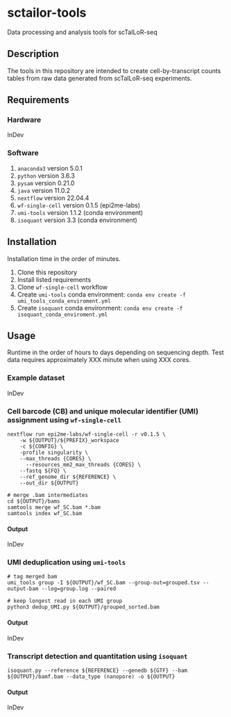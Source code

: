 # sctailor-tools
Data processing and analysis tools for scTaILoR-seq

## Description
The tools in this repository are intended to create cell-by-transcript counts tables from raw data generated from scTaILoR-seq experiments.

## Requirements
### Hardware
InDev

### Software
1) `anaconda3` version 5.0.1
2) `python` version 3.6.3
3) `pysam` version 0.21.0
4) `java` version 11.0.2
5) `nextflow` version 22.04.4
8) `wf-single-cell` version 0.1.5 (epi2me-labs)
9) `umi-tools` version 1.1.2 (conda environment)
10) `isoquant` version 3.3 (conda environment)

## Installation
Installation time in the order of minutes.

1) Clone this repository
2) Install listed requirements
3) Clone `wf-single-cell` workflow
4) Create `umi-tools` conda environment: `conda env create -f umi_tools_conda_enviroment.yml`
5) Create `isoquant` conda environment: `conda env create -f isoquant_conda_enviroment.yml`

## Usage
Runtime in the order of hours to days depending on sequencing depth. Test data requires approximately XXX minute when using XXX cores. 

### Example dataset
InDev

### Cell barcode (CB) and unique molecular identifier (UMI) assignment using `wf-single-cell`
```
nextflow run epi2me-labs/wf-single-cell -r v0.1.5 \
    -w ${OUTPUT}/${PREFIX}_workspace
    -c ${CONFIG} \
    -profile singularity \
    --max_threads {CORES} \
	  --resources_mm2_max_threads {CORES} \
    --fastq ${FQ} \
    --ref_genome_dir ${REFERENCE} \
    --out_dir ${OUTPUT}

# merge .bam intermediates
cd ${OUTPUT}/bams
samtools merge wf_SC.bam *.bam
samtools index wf_SC.bam
```

#### Output
InDev

### UMI deduplication using `umi-tools`
```
# tag merged bam
umi_tools group -I ${OUTPUT}/wf_SC.bam --group-out=grouped.tsv --output-bam --log=group.log --paired

# keep longest read in each UMI group
python3 dedup_UMI.py ${OUTPUT}/grouped_sorted.bam
```

#### Output
InDev

### Transcript detection and quantitation using `isoquant`
```
isoquant.py --reference ${REFERENCE} --genedb ${GTF} --bam ${OUTPUT}/bamf.bam --data_type (nanopore) -o ${OUTPUT}
```

#### Output
InDev

